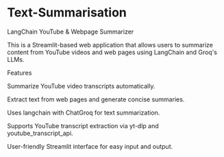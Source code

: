 # Text-Summarisation

LangChain YouTube & Webpage Summarizer

This is a Streamlit-based web application that allows users to summarize content from YouTube videos and web pages using LangChain and Groq's LLMs.

Features

Summarize YouTube video transcripts automatically.

Extract text from web pages and generate concise summaries.

Uses langchain with ChatGroq for text summarization.

Supports YouTube transcript extraction via yt-dlp and youtube_transcript_api.

User-friendly Streamlit interface for easy input and output.



